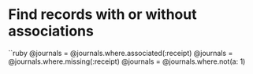 # Find records with or without associations

``ruby
@journals = @journals.where.associated(:receipt)
@journals = @journals.where.missing(:receipt)
@journals = @journals.where.not(a: 1)
```

